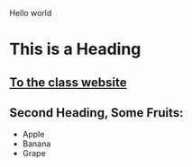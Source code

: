 Hello world
# This is a Heading
[To the class website](https://ucsd-cse15l-s23.github.io/)
---
## Second Heading, Some Fruits:
* Apple
* Banana
* Grape

